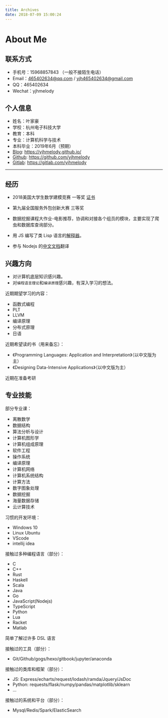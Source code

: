 ```yaml
---
title: Archives
date: 2018-07-09 15:00:24
---
```


# About Me

## 联系方式

- 手机号：15968857843 （一般不接陌生电话）
- Email：465402634@qq.com / yjh465402634@gmail.com
- QQ：465402634
- Wechat：yjhmelody

## 个人信息

- 姓名：叶家豪
- 学校：杭州电子科技大学
- 教育：本科
- 专业：计算机科学与技术
- 本科毕业：2019年6月（预期）
- [Blog](https://yjhmelody.github.io/): https://yjhmelody.github.io/
- [Github](https://github.com/yjhmelody): https://github.com/yjhmelody
- [Gitlab](https://gitlab.com/yjhmelody): https://gitlab.com/yjhmelody

---

## 经历

- 2018美国大学生数学建模竞赛 一等奖 [证书](http://www.comap-math.com/mcm/2018Certs/91397.pdf)
- 第九届全国服务外包创新大赛 三等奖 

- 数据挖掘课程大作业-电影推荐，协调和对接各个组员的模块，主要实现了爬虫和数据库查询部分。
- 用 JS 编写了类 Lisp 语言的[解释器](lambda-language)。

- 参与 Nodejs 的[中文文档](https://github.com/nodejscn/node-api-cn)翻译

## 兴趣方向

- 对计算机底层知识感兴趣。
- 对`编程语言理论`和`编译原理`感兴趣，有深入学习的想法。

近期期望学习的内容：
- 函数式编程
- PLT
- LLVM
- 编译原理
- 分布式原理
- 日语

近期希望读的书（用来备忘）：
- 《Programming Languages: Application and Interpretation》（以中文版为主）
- 《Designing Data-Intensive Applications》（以中文版为主）

近期在准备考研

## 专业技能

部分专业课：
- 离散数学
- 数据结构
- 算法分析与设计
- 计算机图形学
- 计算机组成原理
- 软件工程
- 操作系统
- 编译原理
- 计算机网络
- 计算机系统结构
- 计算方法
- 数字图象处理
- 数据挖掘
- 海量数据存储
- 云计算技术

习惯的开发环境：
- Windows 10
- Linux Ubuntu
- VScode
- intellij idea

接触过多种编程语言（部分）：
- C
- C++
- Rust
- Haskell
- Scala
- Java
- Go
- JavaScript(Nodejs)
- TypeScript
- Python
- Lua
- Racket
- Matlab

简单了解过许多 DSL 语言

接触过的工具（部分）：
- Git/Github/gogs/hexo/gitbook/jupyter/anaconda

接触过的类库和框架（部分）：
- JS: Express/echarts/request/lodash/ramda/Jquery/JsDoc
- Python: requests/flask/numpy/pandas/matplotlib/sklearn
- ...

接触过的系统和平台（部分）：
- Mysql/Redis/Spark/ElasticSearch